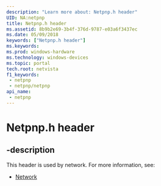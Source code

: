 ```yaml
---
description: "Learn more about: Netpnp.h header"
UID: NA:netpnp
title: Netpnp.h header
ms.assetid: 8b9b2e69-3b4f-376d-9787-e03a6f3437ec
ms.date: 05/09/2018
keywords: ["Netpnp.h header"]
ms.keywords: 
ms.prod: windows-hardware
ms.technology: windows-devices
ms.topic: portal
tech.root: netvista
f1_keywords:
 - netpnp
 - netpnp/netpnp
api_name:
 - netpnp
---
```


# Netpnp.h header


## -description

This header is used by network. For more information, see:

- [Network](../_netvista/index.md)

